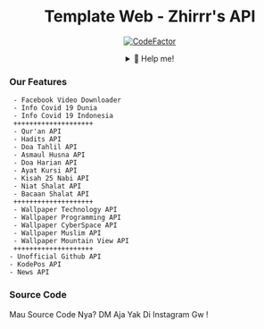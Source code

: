 <div align="center">
 
# Template Web - Zhirrr's API
[![CodeFactor](https://www.codefactor.io/repository/github/ibnusyawall/ostch/badge/master)](https://www.codefactor.io/repository/github/ibnusyawall/ostch/overview/master)
<details>
 <summary>🥟 Help me!</summary>
</details>
</div>

### Our Features
```
 - Facebook Video Downloader
 - Info Covid 19 Dunia
 - Info Covid 19 Indonesia
 ++++++++++++++++++++
 - Qur'an API
 - Hadits API
 - Doa Tahlil API
 - Asmaul Husna API
 - Doa Harian API
 - Ayat Kursi API
 - Kisah 25 Nabi API
 - Niat Shalat API
 - Bacaan Shalat API
 ++++++++++++++++++++
 - Wallpaper Technology API
 - Wallpaper Programming API
 - Wallpaper CyberSpace API
 - Wallpaper Muslim API
 - Wallpaper Mountain View API
 ++++++++++++++++++++
- Unofficial Github API
- KodePos API
- News API
```
### Source Code
Mau Source Code Nya? DM Aja Yak Di Instagram Gw !
